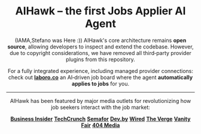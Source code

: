 
<div align="center">


# AIHawk – the first Jobs Applier AI Agent

(IAMA,Stefano was Here :))
AIHawk's core architecture remains **open source**, allowing developers to inspect and extend the codebase. However, due to copyright considerations, we have removed all third‑party provider plugins from this repository.

For a fully integrated experience, including managed provider connections: check out **[laboro.co](https://laboro.co/)** an AI‑driven job board where the agent **automatically applies to jobs** for you.


---


AIHawk has been featured by major media outlets for revolutionizing how job seekers interact with the job market:

[**Business Insider**](https://www.businessinsider.com/aihawk-applies-jobs-for-you-linkedin-risks-inaccuracies-mistakes-2024-11)
[**TechCrunch**](https://techcrunch.com/2024/10/10/a-reporter-used-ai-to-apply-to-2843-jobs/)
[**Semafor**](https://www.semafor.com/article/09/12/2024/linkedins-have-nots-and-have-bots)
[**Dev.by**](https://devby.io/news/ya-razoslal-rezume-na-2843-vakansii-po-17-v-chas-kak-ii-boty-vytesnyaut-ludei-iz-protsessa-naima.amp)
[**Wired**](https://www.wired.it/article/aihawk-come-automatizzare-ricerca-lavoro/)
[**The Verge**](https://www.theverge.com/2024/10/10/24266898/ai-is-enabling-job-seekers-to-think-like-spammers)
[**Vanity Fair**](https://www.vanityfair.it/article/intelligenza-artificiale-candidature-di-lavoro)
[**404 Media**](https://www.404media.co/i-applied-to-2-843-roles-the-rise-of-ai-powered-job-application-bots/)

